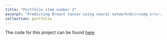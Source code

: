 ```yaml
---
title: "Portfolio item number 2"
excerpt: "Predicting Breast Cancer using neural network<br/><img src='/images/dreamstime_m_35224932-1280x640.jpg'>"
collection: portfolio
---
```


The code for this project can be found [here](https://github.com/fatimaell/Pokemon-image-classification-project)